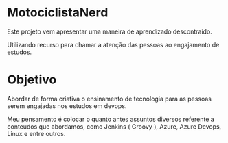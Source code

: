 # MotociclistaNerd

Este projeto vem apresentar uma maneira de aprendizado descontraido.

Utilizando recurso para chamar a atenção das pessoas ao engajamento de estudos.

# Objetivo

Abordar de forma criativa o ensinamento de tecnologia para as pessoas serem engajadas nos estudos em devops.

Meu pensamento é colocar o quanto antes assuntos diversos referente a conteudos que abordamos, como Jenkins ( Groovy ), Azure, Azure Devops, Linux e entre outros.

